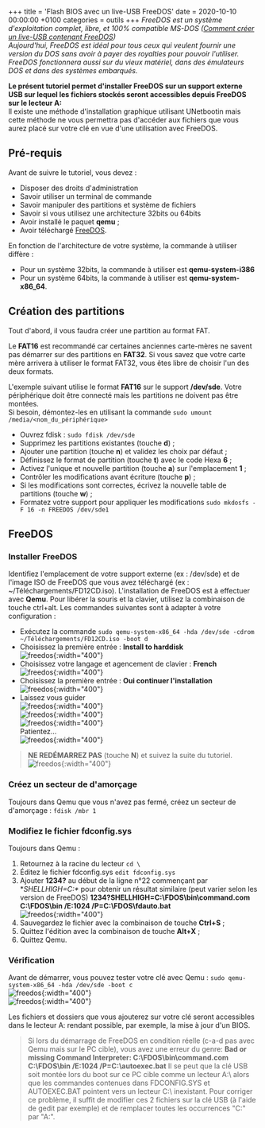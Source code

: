 +++
title = 'Flash BIOS avec un live-USB FreeDOS'
date = 2020-10-10 00:00:00 +0100
categories = outils
+++
*FreeDOS est un système d'exploitation complet, libre, et 100% compatible MS-DOS ([Comment créer un live-USB contenant FreeDOS](https://doc.ubuntu-fr.org/tutoriel/comment_creer_un_live_usb_freedos))  
Aujourd'hui, FreeDOS est idéal pour tous ceux qui veulent fournir une version du DOS sans avoir à payer des royalties pour pouvoir l'utiliser. FreeDOS fonctionnera aussi sur du vieux matériel, dans des émulateurs DOS et dans des systèmes embarqués.*

**Le présent tutoriel permet d'installer FreeDOS sur un support externe USB sur lequel les fichiers stockés seront accessibles depuis FreeDOS sur le lecteur A:**  
Il existe une méthode d'installation graphique utilisant UNetbootin mais cette méthode ne vous permettra pas d'accéder aux fichiers que vous aurez placé sur votre clé en vue d'une utilisation avec FreeDOS.

## Pré-requis 

Avant de suivre le tutoriel, vous devez :

* Disposer des droits d'administration 
* Savoir utiliser un terminal de commande 
* Savoir manipuler des partitions et système de fichiers
* Savoir si vous utilisez une architecture 32bits ou 64bits
* Avoir installé le paquet **qemu** ;
* Avoir téléchargé [FreeDOS](http://www.freedos.org/download/download/FD12CD.iso).

En fonction de l'architecture de votre système, la commande à utiliser diffère : 

* Pour un système 32bits, la commande à utiliser est **qemu-system-i386** 
* Pour un système 64bits, la commande à utiliser est **qemu-system-x86_64**.


## Création des partitions 

Tout d'abord, il vous faudra créer une partition au format FAT.

Le **FAT16** est recommandé car certaines anciennes carte-mères ne savent pas démarrer sur des partitions en **FAT32**. Si vous savez que votre carte mère arrivera à utiliser le format FAT32, vous êtes libre de choisir l'un des deux formats.

L'exemple suivant utilise le format **FAT16** sur le support **/dev/sde**. Votre périphérique doit être connecté mais les partitions ne doivent pas être montées.  
Si besoin, démontez-les en utilisant la commande `sudo umount /media/<nom_du_périphérique>`

* Ouvrez fdisk : `sudo fdisk /dev/sde`
* Supprimez les partitions existantes (touche **d**) ;
* Ajouter une partition (touche **n**) et validez les choix par défaut ;
* Définissez le format de partition (touche **t**) avec le code Hexa **6** ;
* Activez l'unique et nouvelle partition (touche **a**) sur l'emplacement **1** ;
* Contrôler les modifications avant écriture (touche **p**) ;
* Si les modifications sont correctes, écrivez la nouvelle table de partitions (touche **w**) ;
* Formatez votre support pour appliquer les modifications `sudo mkdosfs -F 16 -n FREEDOS /dev/sde1`

## FreeDOS

### Installer FreeDOS 

Identifiez l'emplacement de votre support externe (ex : /dev/sde) et de l'image ISO de FreeDOS que vous avez téléchargé (ex : ~/Téléchargements/FD12CD.iso). L'installation de FreeDOS est à effectuer avec **Qemu**. Pour libérer la souris et la clavier, utilisez la combinaison de touche ctrl+alt. Les commandes suivantes sont à adapter à votre configuration : 

* Exécutez la commande `sudo qemu-system-x86_64 -hda /dev/sde -cdrom ~/Téléchargements/FD12CD.iso -boot d`
* Choisissez la première entrée : **Install to harddisk**   
![freedos](freedos-01.png){:width="400"}
* Choisissez votre langage et agencement de clavier : **French**  
![freedos](freedos-02.png){:width="400"}  
* Choisissez la première entrée : **Oui continuer l'installation**  
![freedos](freedos-03.png){:width="400"}  
* Laissez vous guider   
![freedos](freedos-04.png){:width="400"}  
![freedos](freedos-05.png){:width="400"}  
![freedos](freedos-06.png){:width="400"}  
Patientez...  
![freedos](freedos-07.png){:width="400"}  

>**NE REDÉMARREZ PAS** (touche **N**) et suivez la suite du tutoriel.  
![freedos](freedos-08.png){:width="400"}  

### Créez un secteur de d'amorçage 

Toujours dans Qemu que vous n'avez pas fermé, créez un secteur de d'amorçage : `fdisk /mbr 1`

### Modifiez le fichier fdconfig.sys 

Toujours dans Qemu : 

1. Retournez à la racine du lecteur `cd \`
1. Éditez le fichier fdconfig.sys `edit fdconfig.sys`
1. Ajouter **1234?** au début de la ligne n°22 commençant par **SHELLHIGH=C:\** pour obtenir un résultat similaire (peut varier selon les version de FreeDOS) **1234?SHELLHIGH=C:\FDOS\bin\command.com C:\FDOS\bin /E:1024 /P=C:\FDOS\fdauto.bat**  
![freedos](freedos-09.png){:width="400"}  
1. Sauvegardez le fichier avec la combinaison de touche **Ctrl+S** ;
1. Quittez l'édition avec la combinaison de touche **Alt+X** ;
1. Quittez Qemu.

### Vérification 

Avant de démarrer, vous pouvez tester votre clé avec Qemu : `sudo qemu-system-x86_64 -hda /dev/sde -boot c`  
![freedos](freedos-10.png){:width="400"}  
![freedos](freedos-11.png){:width="400"}  

Les fichiers et dossiers que vous ajouterez sur votre clé seront accessibles dans le lecteur A: rendant possible, par exemple, la mise à jour d'un BIOS.

>Si lors du démarrage de FreeDOS en condition réelle (c-a-d pas avec Qemu mais sur le PC cible), vous avez une erreur du genre:
**Bad or missing Command Interpreter: C:\FDOS\bin\command.com C:\FDOS\bin /E:1024 /P=C:\autoexec.bat**
Il se peut que la clé USB soit montée lors du boot sur ce PC cible comme un lecteur A:\ alors que les commandes contenues dans FDCONFIG.SYS et AUTOEXEC.BAT pointent vers un lecteur C:\ inexistant. Pour corriger ce problème, il suffit de modifier ces 2 fichiers sur la clé USB (à l'aide de gedit par exemple) et de remplacer toutes les occurrences "C:\" par "A:\".

